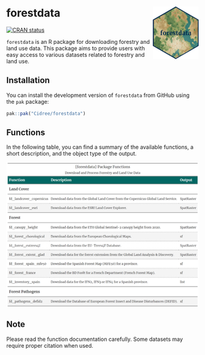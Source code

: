 
<!-- README.md is generated from README.Rmd. Please edit that file -->

# forestdata <a href="https://cidree.github.io/forestdata/"><img src="man/figures/logo.png" align="right" height="138" alt="forestdata website" /></a>

<!-- badges: start -->

[![CRAN
status](https://www.r-pkg.org/badges/version/forestdata)](https://CRAN.R-project.org/package=forestdata)
<!-- badges: end -->

`forestdata` is an R package for downloading forestry and land use data.
This package aims to provide users with easy access to various datasets
related to forestry and land use.

## Installation

You can install the development version of `forestdata` from GitHub
using the `pak` package:

``` r
pak::pak("Cidree/forestdata")
```

## Functions

In the following table, you can find a summary of the available
functions, a short description, and the object type of the output.

<div align="center">

<img src="man/figures/functions_gt.png" width="800px"/>

</div>

## Note

Please read the function documentation carefully. Some datasets may
require proper citation when used.
